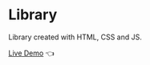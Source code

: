 # Library

Library created with HTML, CSS and JS.

[Live Demo](https://darianmorat.github.io/library/) 👈
